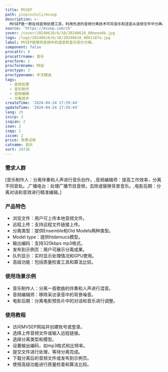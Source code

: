 ```yaml
---
title: MVSEP
path: yinpinchuli/mvsep
description: >-
  MVSEP是一款在线音频处理工具，利用先进的音频分离技术可将音乐和语音从音频文件中分离出来，适用于音乐制作、音频编辑、广播、电影后期制作等领域。优点包括高质量的音频输出、快速的处理速度和用户友好的操作界面。提供不同模型选择。
source: 'https://mvsep.com/zh'
cover: /cover/20240610/6/10/20240610_00eeee8b.jpg
logo: /logo/20240610/6/10/20240610_48b1187e.jpg
label: MVSEP能够将音频中的语音和音乐部分分离。
component: false
procattr: 8
procattrname: 音乐
procform: 1
procformname: 网站
proctype: 3
proctypename: 中文精选
tags:
  - 音频处理
  - 音乐制作
  - 音频编辑
  - 分离技术
createTime: '2024-04-24 17:59:44'
updateTime: '2024-04-24 17:59:44'
lang: zh
isicp: 2
isqian: 2
iswx: 2
isqq: 2
iscom: 2
price: 免费试用
catname: 音乐
sort: 29736
---
```




### 需求人群
[音乐制作人：分离伴奏和人声进行音乐创作。,音频编辑师：提高工作效率，分离不同音轨。,广播电台：处理广播节目音频，去除或替换背景音乐。,电影后期：分离对话和音效进行精准编辑。]

### 产品特色
* 浏览文件：用户可上传本地音频文件。
* 远程上传：支持远程文件链接上传。
* 分离类型：提供Ensemble和Old Models两种类型。
* Model type：提供htdemucs模型。
* 输出编码：支持320kbps mp3格式。
* 发布到示例页：用户可展示分离成果。
* 队列显示：实时显示处理情况和GPU使用。
* 高级功能：包括质量检查工具和算法比较。

### 使用场景示例
* 音乐制作人：分离一首歌曲的伴奏和人声进行混音。
* 音频编辑师：移除采访录音中的背景噪音。
* 电影后期：分离电影预告片中的对话和音乐进行调整。

### 使用教程
* 访问MVSEP网站并创建账号或登录。
* 选择上传音频文件或输入远程链接。
* 选择分离类型和模型。
* 设置输出编码，如mp3格式和比特率。
* 提交文件进行处理，等待分离完成。
* 下载分离后的音频文件或发布到示例页。
* 使用高级功能进行质量检查和算法比较。

  
